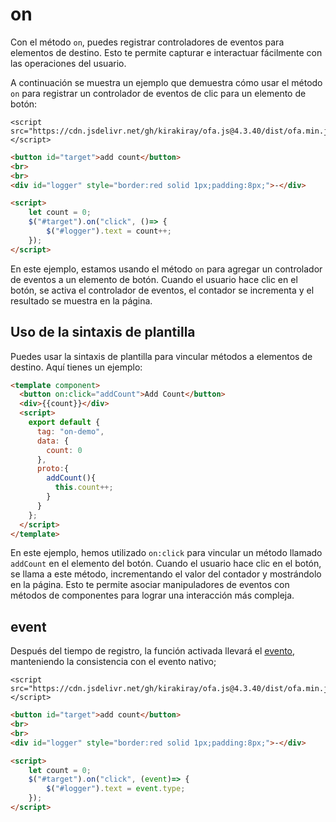 # on

Con el método `on`, puedes registrar controladores de eventos para elementos de destino. Esto te permite capturar e interactuar fácilmente con las operaciones del usuario.

A continuación se muestra un ejemplo que demuestra cómo usar el método `on` para registrar un controlador de eventos de clic para un elemento de botón:

<html-viewer>

```
<script src="https://cdn.jsdelivr.net/gh/kirakiray/ofa.js@4.3.40/dist/ofa.min.js"></script>
```

```html
<button id="target">add count</button>
<br>
<br>
<div id="logger" style="border:red solid 1px;padding:8px;">-</div>

<script>
    let count = 0;
    $("#target").on("click", ()=> {
        $("#logger").text = count++;
    });
</script>
```

</html-viewer>

En este ejemplo, estamos usando el método `on` para agregar un controlador de eventos a un elemento de botón. Cuando el usuario hace clic en el botón, se activa el controlador de eventos, el contador se incrementa y el resultado se muestra en la página.

## Uso de la sintaxis de plantilla

Puedes usar la sintaxis de plantilla para vincular métodos a elementos de destino. Aquí tienes un ejemplo:

<comp-viewer comp-name="on-demo">

```html
<template component>
  <button on:click="addCount">Add Count</button>
  <div>{{count}}</div>
  <script>
    export default {
      tag: "on-demo",
      data: {
        count: 0
      },
      proto:{
        addCount(){
          this.count++;
        }
      }
    };
  </script>
</template>
```

</comp-viewer>

En este ejemplo, hemos utilizado `on:click` para vincular un método llamado `addCount` en el elemento del botón. Cuando el usuario hace clic en el botón, se llama a este método, incrementando el valor del contador y mostrándolo en la página. Esto te permite asociar manipuladores de eventos con métodos de componentes para lograr una interacción más compleja.

## event

Después del tiempo de registro, la función activada llevará el [evento](https://developer.mozilla.org/en-US/docs/Web/API/Event), manteniendo la consistencia con el evento nativo;

<html-viewer>

```
<script src="https://cdn.jsdelivr.net/gh/kirakiray/ofa.js@4.3.40/dist/ofa.min.js"></script>
```

```html
<button id="target">add count</button>
<br>
<br>
<div id="logger" style="border:red solid 1px;padding:8px;">-</div>

<script>
    let count = 0;
    $("#target").on("click", (event)=> {
        $("#logger").text = event.type;
    });
</script>
```

</html-viewer>